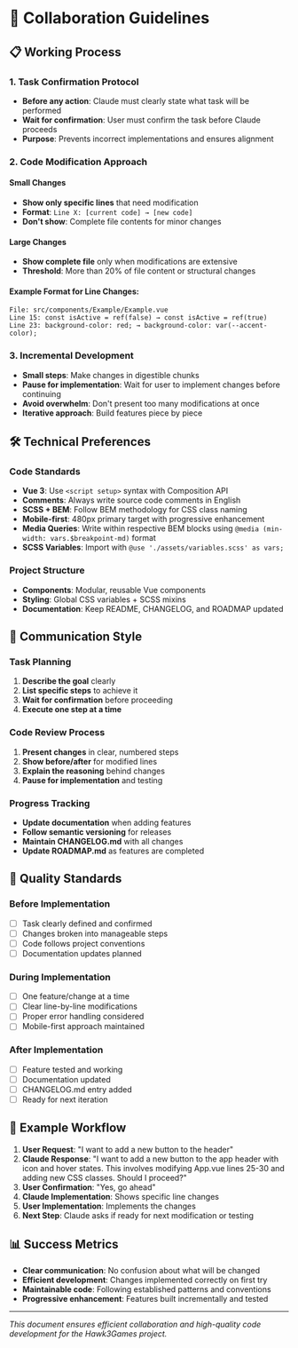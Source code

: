 # 🤝 Collaboration Guidelines

## 📋 Working Process

### 1. Task Confirmation Protocol
- **Before any action**: Claude must clearly state what task will be performed
- **Wait for confirmation**: User must confirm the task before Claude proceeds
- **Purpose**: Prevents incorrect implementations and ensures alignment

### 2. Code Modification Approach

#### Small Changes
- **Show only specific lines** that need modification
- **Format**: `Line X: [current code] → [new code]`
- **Don't show**: Complete file contents for minor changes

#### Large Changes
- **Show complete file** only when modifications are extensive
- **Threshold**: More than 20% of file content or structural changes

#### Example Format for Line Changes:
```
File: src/components/Example/Example.vue
Line 15: const isActive = ref(false) → const isActive = ref(true)
Line 23: background-color: red; → background-color: var(--accent-color);
```

### 3. Incremental Development
- **Small steps**: Make changes in digestible chunks
- **Pause for implementation**: Wait for user to implement changes before continuing
- **Avoid overwhelm**: Don't present too many modifications at once
- **Iterative approach**: Build features piece by piece

## 🛠️ Technical Preferences

### Code Standards
- **Vue 3**: Use `<script setup>` syntax with Composition API
- **Comments**: Always write source code comments in English
- **SCSS + BEM**: Follow BEM methodology for CSS class naming
- **Mobile-first**: 480px primary target with progressive enhancement
- **Media Queries**: Write within respective BEM blocks using `@media (min-width: vars.$breakpoint-md)` format
- **SCSS Variables**: Import with `@use './assets/variables.scss' as vars;`

### Project Structure
- **Components**: Modular, reusable Vue components
- **Styling**: Global CSS variables + SCSS mixins
- **Documentation**: Keep README, CHANGELOG, and ROADMAP updated

## 📝 Communication Style

### Task Planning
1. **Describe the goal** clearly
2. **List specific steps** to achieve it
3. **Wait for confirmation** before proceeding
4. **Execute one step at a time**

### Code Review Process
1. **Present changes** in clear, numbered steps
2. **Show before/after** for modified lines
3. **Explain the reasoning** behind changes
4. **Pause for implementation** and testing

### Progress Tracking
- **Update documentation** when adding features
- **Follow semantic versioning** for releases
- **Maintain CHANGELOG.md** with all changes
- **Update ROADMAP.md** as features are completed

## 🎯 Quality Standards

### Before Implementation
- [ ] Task clearly defined and confirmed
- [ ] Changes broken into manageable steps
- [ ] Code follows project conventions
- [ ] Documentation updates planned

### During Implementation
- [ ] One feature/change at a time
- [ ] Clear line-by-line modifications
- [ ] Proper error handling considered
- [ ] Mobile-first approach maintained

### After Implementation
- [ ] Feature tested and working
- [ ] Documentation updated
- [ ] CHANGELOG.md entry added
- [ ] Ready for next iteration

## 🔄 Example Workflow

1. **User Request**: "I want to add a new button to the header"
2. **Claude Response**: "I want to add a new button to the app header with icon and hover states. This involves modifying App.vue lines 25-30 and adding new CSS classes. Should I proceed?"
3. **User Confirmation**: "Yes, go ahead"
4. **Claude Implementation**: Shows specific line changes
5. **User Implementation**: Implements the changes
6. **Next Step**: Claude asks if ready for next modification or testing

## 📊 Success Metrics

- **Clear communication**: No confusion about what will be changed
- **Efficient development**: Changes implemented correctly on first try
- **Maintainable code**: Following established patterns and conventions
- **Progressive enhancement**: Features built incrementally and tested

---

*This document ensures efficient collaboration and high-quality code development for the Hawk3Games project.*